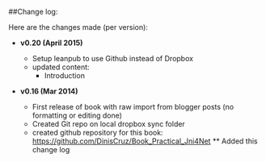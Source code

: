 ##Change log:

Here are the changes made (per version):

* **v0.20 (April 2015)**
  * Setup leanpub to use Github instead of Dropbox
  * updated content:
    * Introduction


* **v0.16 (Mar 2014)**
  * First release of book with raw import from blogger posts (no formatting or editing done)
  * Created Git repo on local dropbox sync folder
  * created github repository for this book: https://github.com/DinisCruz/Book_Practical_Jni4Net
  ** Added this change log
